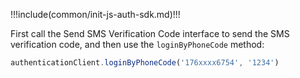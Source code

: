 !!!include(common/init-js-auth-sdk.md)!!!

First call the Send SMS Verification Code interface to send the SMS verification code, and then use the `loginByPhoneCode` method:

```javascript
authenticationClient.loginByPhoneCode('176xxxx6754', '1234')
```
